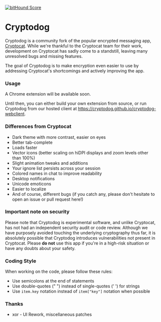 [![bitHound Score](https://www.bithound.io/github/Cryptodog/cryptodog-webclient/badges/score.svg)](https://www.bithound.io/github/Cryptodog/cryptodog-webclient)

# Cryptodog

Cryptodog is a community fork of the popular encrypted messaging app, [Cryptocat](https://crypto.cat). While we're thankful to the Cryptocat team for their work, development on Cryptocat has sadly come to a standstill, leaving many unresolved bugs and missing features.

The goal of Cryptodog is to make encryption even easier to use by addressing Cryptocat's shortcomings and actively improving the app.

### Usage
A Chrome extension will be available soon.

Until then, you can either build your own extension from source, or run Cryptodog from our hosted client at https://cryptodog.github.io/cryptodog-webclient.

### Differences from Cryptocat
* Dark theme with more contrast, easier on eyes
* Better tab-complete
* Loads faster
* Vector icons (better scaling on hiDPI displays and zoom levels other than 100%)
* Slight animation tweaks and additions
* Your ignore list persists across your session 
* Colored names in chat to improve readability
* Desktop notifications
* Unicode emoticons
* Easier to localize
* And of course, different bugs (if you catch any, please don't hesitate to open an issue or pull request here!)

### Important note on security

Please note that Cryptodog is experimental software, and unlike Cryptocat, has not had an independent security audit or code review. Although we have purposely avoided touching the underlying cryptography thus far, it is absolutely possible that Cryptodog introduces vulnerabilities not present in Cryptocat. Please **do not** use this app if you're in a high-risk situation or have any doubts about your safety.

### Coding Style

When working on the code, please follow these rules:
* Use semicolons at the end of statements
* Use double-quotes (" ") instead of single-quotes (' ') for strings
* Use `item.key` notation instead of `item["key"]` notation when possible

### Thanks
* xor - UI Rework, miscellaneous patches
